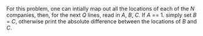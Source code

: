 For this problem, one can intially map out all the locations of each of the *N* companies, then, for the next *Q* lines, read in *A*, *B*, *C*. If *A* == 1. simply set *B* = *C*, otherwise print the absolute difference between the locations of *B* and *C*.
